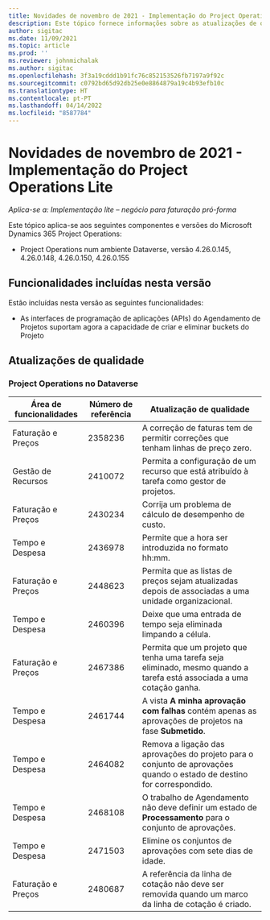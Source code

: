 ```yaml
---
title: Novidades de novembro de 2021 - Implementação do Project Operations Lite
description: Este tópico fornece informações sobre as atualizações de qualidade que estão disponíveis na versão de novembro de 2021 da implementação do Project Operations Lite.
author: sigitac
ms.date: 11/09/2021
ms.topic: article
ms.prod: ''
ms.reviewer: johnmichalak
ms.author: sigitac
ms.openlocfilehash: 3f3a19cddd1b91fc76c852153526fb7197a9f92c
ms.sourcegitcommit: c0792bd65d92db25e0e8864879a19c4b93efb10c
ms.translationtype: HT
ms.contentlocale: pt-PT
ms.lasthandoff: 04/14/2022
ms.locfileid: "8587784"
---
```

# <a name="whats-new-november-2021---project-operations-lite-deployment"></a>Novidades de novembro de 2021 - Implementação do Project Operations Lite

_Aplica-se a: Implementação lite – negócio para faturação pró-forma_

Este tópico aplica-se aos seguintes componentes e versões do Microsoft Dynamics 365 Project Operations:

- Project Operations num ambiente Dataverse, versão 4.26.0.145, 4.26.0.148, 4.26.0.150, 4.26.0.155
  
## <a name="features-included-in-this-release"></a>Funcionalidades incluídas nesta versão

Estão incluídas nesta versão as seguintes funcionalidades:

- As interfaces de programação de aplicações (APIs) do Agendamento de Projetos suportam agora a capacidade de criar e eliminar buckets do Projeto

## <a name="quality-updates"></a>Atualizações de qualidade

### <a name="project-operations-in-dataverse"></a>Project Operations no Dataverse

| Área de funcionalidades | Número de referência | Atualização de qualidade |
| --- | --- | --- |
| Faturação e Preços | 2358236 | A correção de faturas tem de permitir correções que tenham linhas de preço zero. |
| Gestão de Recursos | 2410072 | Permita a configuração de um recurso que está atribuído à tarefa como gestor de projetos. |
| Faturação e Preços | 2430234 | Corrija um problema de cálculo de desempenho de custo. |
| Tempo e Despesa | 2436978 | Permite que a hora ser introduzida no formato hh:mm. |
| Faturação e Preços | 2448623 | Permita que as listas de preços sejam atualizadas depois de associadas a uma unidade organizacional. |
| Tempo e Despesa | 2460396 | Deixe que uma entrada de tempo seja eliminada limpando a célula. |
| Faturação e Preços | 2467386 | Permita que um projeto que tenha uma tarefa seja eliminado, mesmo quando a tarefa está associada a uma cotação ganha. |
| Tempo e Despesa | 2461744 | A vista **A minha aprovação com falhas** contém apenas as aprovações de projetos na fase **Submetido**. |
| Tempo e Despesa | 2464082 | Remova a ligação das aprovações do projeto para o conjunto de aprovações quando o estado de destino for correspondido. |
| Tempo e Despesa | 2468108 | O trabalho de Agendamento não deve definir um estado de **Processamento** para o conjunto de aprovações. |
| Tempo e Despesa | 2471503 | Elimine os conjuntos de aprovações com sete dias de idade. |
| Faturação e Preços | 2480687 | A referência da linha de cotação não deve ser removida quando um marco da linha de cotação é criado. |

